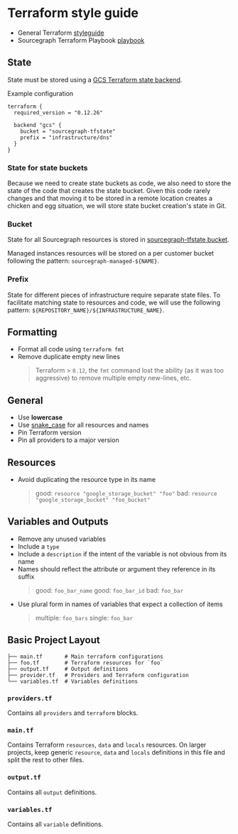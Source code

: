 # Terraform style guide

- General Terraform [styleguide](https://www.terraform.io/docs/configuration/style.html)
- Sourcegraph Terraform Playbook [playbook](./lang-playbook/terraform.md)

## State

State must be stored using a [GCS Terraform state backend](https://www.terraform.io/docs/backends/types/gcs.html).

Example configuration
```
terraform {
  required_version = "0.12.26"

  backend "gcs" {
    bucket = "sourcegraph-tfstate"
    prefix = "infrastructure/dns"
  }
}
```

### State for state buckets

Because we need to create state buckets as code, we also need to store the state of the code that creates the state bucket. Given this code rarely changes and that moving it to be stored in a remote location creates a chicken and egg situation, we will store state bucket creation's state in Git.

### Bucket

State for all Sourcegraph resources is stored in [sourcegraph-tfstate bucket](https://github.com/sourcegraph/infrastructure/tree/master/terraform-state).

Managed instances resources will be stored on a per customer bucket following the pattern: `sourcegraph-managed-${NAME}`.

### Prefix

State for different pieces of infrastructure require separate state files. To facilitate matching state to resources and code, we will use the following pattern: `${REPOSITORY_NAME}/${INFRASTRUCTURE_NAME}`.

## Formatting

- Format all code using `terraform fmt`
- Remove duplicate empty new lines
  > Terraform > `0.12`, the `fmt` command lost the ability (as it was too aggressive) to remove multiple empty new-lines, etc.

## General

- Use **lowercase**
- Use [snake_case](https://en.wikipedia.org/wiki/Snake_case) for all resources and names
- Pin Terraform version
- Pin all providers to a major version

## Resources

- Avoid duplicating the resource type in its name
  > good: `resource "google_storage_bucket" "foo"`
  > bad: `resource "google_storage_bucket" "foo_bucket"`

## Variables and Outputs

- Remove any unused variables
- Include a `type`
- Include a `description` if the intent of the variable is not obvious from its name
- Names should reflect the attribute or argument they reference in its suffix
  > good: `foo_bar_name` good: `foo_bar_id` bad: `foo_bar`
- Use plural form in names of variables that expect a collection of items
  > multiple: `foo_bars` single: `foo_bar`

## Basic Project Layout

```
├── main.tf       # Main terraform configurations
├── foo.tf        # Terraform resources for `foo`
├── output.tf     # Output definitions
├── provider.tf   # Providers and Terraform configuration
└── variables.tf  # Variables definitions
```

### `providers.tf`

Contains all `providers` and `terraform` blocks.

### `main.tf`

Contains Terraform `resources`, `data` and `locals` resources. On larger projects, keep generic `resource`, `data` and `locals` definitions in this file and split the rest to other files.

### `output.tf`

Contains all `output` definitions.

### `variables.tf`

Contains all `variable` definitions.
